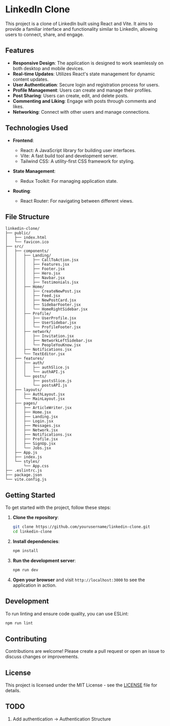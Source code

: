 # LinkedIn Clone

This project is a clone of LinkedIn built using React and Vite. It aims to provide a familiar interface and functionality similar to LinkedIn, allowing users to connect, share, and engage.

## Features

- **Responsive Design**: The application is designed to work seamlessly on both desktop and mobile devices.
- **Real-time Updates**: Utilizes React's state management for dynamic content updates.
- **User Authentication**: Secure login and registration process for users.
- **Profile Management**: Users can create and manage their profiles.
- **Post Sharing**: Users can create, edit, and delete posts.
- **Commenting and Liking**: Engage with posts through comments and likes.
- **Networking**: Connect with other users and manage connections.

## Technologies Used

- **Frontend**: 
  - React: A JavaScript library for building user interfaces.
  - Vite: A fast build tool and development server.
  - Tailwind CSS: A utility-first CSS framework for styling.

- **State Management**: 
  - Redux Toolkit: For managing application state.

- **Routing**: 
  - React Router: For navigating between different views.

## File Structure

```
linkedin-clone/
├── public/
│   ├── index.html
│   └── favicon.ico
├── src/
│   ├── components/
│   │   ├── Landing/
│   │   │   ├── CallToAction.jsx
│   │   │   ├── Features.jsx
│   │   │   ├── Footer.jsx
│   │   │   ├── Hero.jsx
│   │   │   ├── Navbar.jsx
│   │   │   ├── Testimonials.jsx
│   │   ├── Home/
│   │   │   ├── CreateNewPost.jsx
│   │   │   ├── Feed.jsx
│   │   │   ├── NewPostCard.jsx
│   │   │   ├── SidebarFooter.jsx
│   │   │   └── HomeRightSidebar.jsx
│   │   ├── Profile/
│   │   │   ├── UserProfile.jsx
│   │   │   ├── UserSidebar.jsx
│   │   │   └── ProfileFooter.jsx
│   │   ├── network/
│   │   │   ├── Invitation.jsx
│   │   │   ├── NetworkLeftSidebar.jsx
│   │   │   └── PeopleYouKnow.jsx
│   │   ├── Notifications.jsx
│   │   └── TextEditor.jsx
│   ├── features/
│   │   ├── auth/
│   │   │   ├── authSlice.js
│   │   │   └── authAPI.js
│   │   └── posts/
│   │       ├── postsSlice.js
│   │       └── postsAPI.js
│   ├── layouts/
│   │   ├── AuthLayout.jsx
│   │   └── MainLayout.jsx
│   ├── pages/
│   │   ├── ArticleWriter.jsx
│   │   ├── Home.jsx
│   │   ├── Landing.jsx
│   │   ├── Login.jsx
│   │   ├── Messages.jsx
│   │   ├── Network.jsx
│   │   ├── Notifications.jsx
│   │   ├── Profile.jsx
│   │   ├── SignUp.jsx
│   │   └── Jobs.jsx
│   ├── App.js
│   ├── index.js
│   └── styles/
│       └── App.css
├── .eslintrc.js
├── package.json
└── vite.config.js
```

## Getting Started

To get started with the project, follow these steps:

1. **Clone the repository**:
   ```bash
   git clone https://github.com/yourusername/linkedin-clone.git
   cd linkedin-clone
   ```

2. **Install dependencies**:
   ```bash
   npm install
   ```

3. **Run the development server**:
   ```bash
   npm run dev
   ```

4. **Open your browser** and visit `http://localhost:3000` to see the application in action.

## Development

To run linting and ensure code quality, you can use ESLint:

```bash
npm run lint
```

## Contributing

Contributions are welcome! Please create a pull request or open an issue to discuss changes or improvements.

## License

This project is licensed under the MIT License - see the [LICENSE](LICENSE) file for details.


## TODO
1. Add authentication -> 
Authentication Structure 

